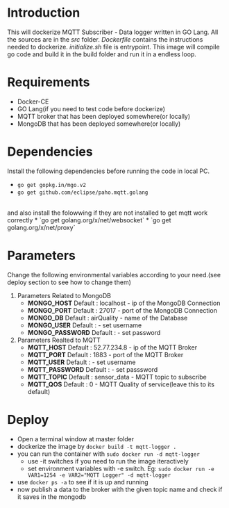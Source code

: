 # Introduction
This will dockerize MQTT Subscriber - Data logger written in GO Lang.
All the sources are in the *src* folder.
*Dockerfile* contains the instructions needed to dockerize.
*initialize.sh* file is entrypoint.
This image will compile go code and build it in the build folder and run it in a endless loop.

# Requirements
* Docker-CE
* GO Lang(if you need to test code before dockerize)
* MQTT broker that has been deployed somewhere(or locally)
* MongoDB that has been deployed somewhere(or locally)

# Dependencies
Install the following dependencies before running the code in local PC.
* `go get gopkg.in/mgo.v2`
* `go get github.com/eclipse/paho.mqtt.golang`
<br>
and also install the folowwing if they are not installed to  get mqtt work correctly
* `go get golang.org/x/net/websocket`
* `go get golang.org/x/net/proxy`

# Parameters
Change the following environmental variables according to your need.(see deploy section to see how to change them)
1. Parameters Related to MongoDB
	* **MONGO_HOST** 	Default : localhost 	- ip of the MongoDB Connection
	* **MONGO_PORT** 	Default : 27017 	- port of the MongoDB Connection
	* **MONGO_DB**		Default : airQuality 	- name of the Database
	* **MONGO_USER**	Default : 		- set username
	* **MONGO_PASSWORD**	Default :		- set password
2. Parameters Realted to MQTT
	* **MQTT_HOST** 	Default : 52.77.234.8 	- ip of the MQTT Broker
	* **MQTT_PORT** 	Default : 1883 		- port of the MQTT Broker
	* **MQTT_USER** 	Default :  		- set username
	* **MQTT_PASSWORD** 	Default :  		- set passsword
	* **MQTT_TOPIC** 	Default : sensor_data 	- MQTT topic to subscribe
	* **MQTT_QOS** 	Default : 0 		- MQTT Quality of service(leave this to its default)

# Deploy
* Open a terminal window at master folder
* dockerize the image by `docker build -t mqtt-logger .`
* you can run the container with `sudo docker run -d mqtt-logger`
	* use -it switches if you need to run the image iteractively
	* set environment variables with -e switch. Eg: `sudo docker run -e VAR1=1254 -e VAR2="MQTT Logger" -d mqtt-logger`
* use `docker ps -a` to see if it is up and running
* now publish a data to the broker with the given topic name and check if it saves in the mongodb
